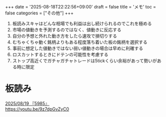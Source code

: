 +++
date = '2025-08-18T22:22:56+09:00'
draft = false
title = 'メモ'
toc = false
categories = ["その他"]
+++

1. 板読みスキャはどんな相場でも利益は出し続けられるのでこれを極める
2. 市場の値動きを予測するのではなく、値動きに反応する
3. 自分の予想と外れた動き方をしたら速攻で損切りする
4. むちゃくちゃ動く銘柄よりもある程度落ち着いた板の銘柄を選択する
5. 事前に想定した値動きではない弱い値動きの場合は早めに利確する
6. ロスカットするときにドテンの可能性を考慮する
7. ストップ高近くでガチャガチャトレードは5tickくらい余裕があって勢いがある時に限定

# 板読み
<u>2025/08/19 『5985』</u>  
https://youtu.be/9z7dpGvZyC0